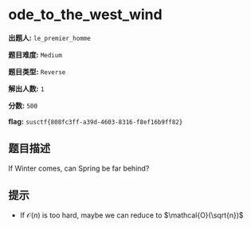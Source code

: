 
# ode_to_the_west_wind

**出题人:** `le_premier_homme`

**题目难度:** `Medium`

**题目类型:** `Reverse`

**解出人数:** `1`

**分数:** `500`

**flag:** `susctf{808fc3ff-a39d-4603-8316-f8ef16b9ff82}`

## 题目描述

If Winter comes, can Spring be far behind?


## 提示

- If $\mathcal{O}(n)$ is too hard, maybe we can reduce to $\mathcal{O}(\sqrt{n})$

            